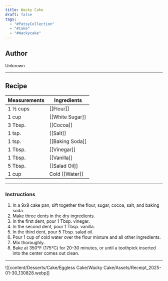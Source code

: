 ```yaml
---
title: Wacky Cake
draft: false
tags:
  - "#PatsyCollection"
  - "#Cake"
  - "#Wackycake"
---
```

## Author
Unknown
___
## Recipe

| Measurements  | Ingredients              |
| :------------ | ------------------------ |
| 1 ½ cups          | [[Flour]]          |
| 1 cup             | [[White Sugar]]    |
| 3 Tbsp.           | [[Cocoa]]          |
| 1 tsp.            | [[Salt]]           |
| 1 tsp.            | [[Baking Soda]]    |
| 1 Tbsp.           | [[Vinegar]]        |
| 1 Tbsp.           | [[Vanilla]]        |
| 5 Tbsp.           | [[Salad Oil]]      |
| 1 cup             | Cold [[Water]]     |
___
### Instructions
1. In a 9x9 cake pan, sift together the flour, sugar, cocoa, salt, and baking soda.
2. Make three dents in the dry ingredients.
3. In the first dent, pour 1 Tbsp. vinegar.
4. In the second dent, pour 1 Tbsp. vanilla.
5. In the third dent, pour 5 Tbsp. salad oil.
6. Pour 1 cup of cold water over the flour mixture and all other ingredients.
7. Mix thoroughly.
8. Bake at 350°F (175°C) for 20-30 minutes, or until a toothpick inserted into the center comes out clean.
___
![[content/Desserts/Cake/Eggless Cake/Wacky Cake/Assets/Receipt_2025-01-30_130828.webp]]